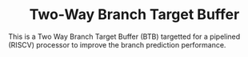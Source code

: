 <h1 align="center"> Two-Way Branch Target Buffer </h1>

This is a Two Way Branch Target Buffer (BTB) targetted for a pipelined (RISCV) processor to improve the branch prediction performance.

